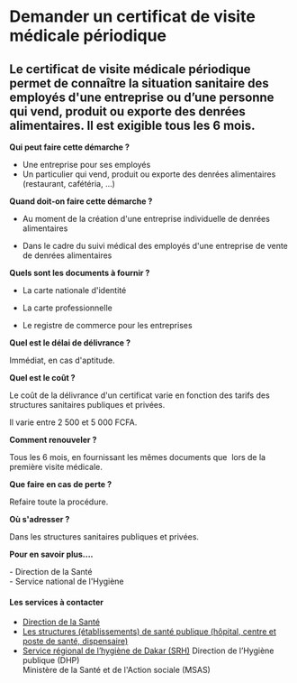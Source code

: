 # Demander un certificat de visite médicale périodique

Le certificat de visite médicale périodique permet de connaître la situation sanitaire des employés d'une entreprise ou d’une personne qui vend, produit ou exporte des denrées alimentaires. Il est exigible tous les 6 mois.
------------------------------------------------------------------------------------------------------------------------------------------------------------------------------------------------------------------------------

**Qui peut faire cette démarche ?**

*   Une entreprise pour ses employés
*   Un particulier qui vend, produit ou exporte des denrées alimentaires (restaurant, cafétéria, …)

**Quand doit-on faire cette démarche ?**

*   Au moment de la création d'une entreprise individuelle de denrées alimentaires  
    
*   Dans le cadre du suivi médical des employés d'une entreprise de vente de denrées alimentaires  
    

**Quels sont les documents à fournir ?**

*   La carte nationale d'identité

*   La carte professionnelle

*   Le registre de commerce pour les entreprises

**Quel est le délai de délivrance ?**

Immédiat, en cas d'aptitude.

**Quel est le coût ?**

Le coût de la délivrance d'un certificat varie en fonction des tarifs des structures sanitaires publiques et privées.

Il varie entre 2 500 et 5 000 FCFA.

**Comment renouveler ?**

Tous les 6 mois, en fournissant les mêmes documents que  lors de la première visite médicale.

**Que faire en cas de perte ?**

Refaire toute la procédure.

**Où s'adresser ?**

Dans les structures sanitaires publiques et privées.

**Pour en savoir plus....**  
  
\- Direction de la Santé  
\- Service national de l'Hygiène

#### Les services à contacter

*   [Direction de la Santé](../../../services/direction-de-la-sante.md)
*   [Les structures (établissements) de santé publique (hôpital, centre et poste de santé, dispensaire)](../../../services/les-structures-etablissements-de-sante-publique-hopital-centre-et-poste-de-sante-dispensaire.md)
*   [Service régional de l’hygiène de Dakar (SRH)](../../../services/service-regional-de-lhygiene-de-dakar-srh.md) Direction de l’Hygiène publique (DHP)  
    Ministère de la Santé et de l'Action sociale (MSAS)